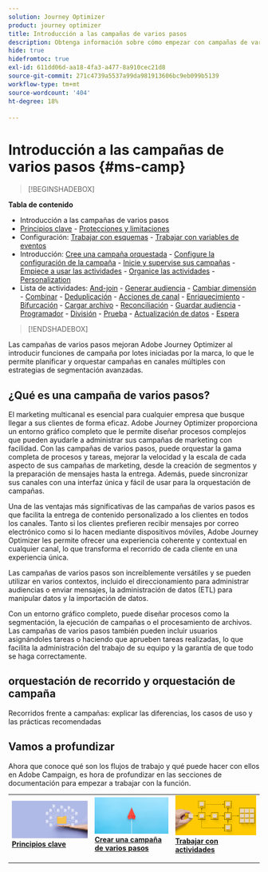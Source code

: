 ```yaml
---
solution: Journey Optimizer
product: journey optimizer
title: Introducción a las campañas de varios pasos
description: Obtenga información sobre cómo empezar con campañas de varios pasos
hide: true
hidefromtoc: true
exl-id: 611dd06d-aa18-4fa3-a477-8a910cec21d8
source-git-commit: 271c4739a5537a99da981913606bc9eb099b5139
workflow-type: tm+mt
source-wordcount: '404'
ht-degree: 18%

---
```


# Introducción a las campañas de varios pasos {#ms-camp}

>[!BEGINSHADEBOX]

**Tabla de contenido**

* Introducción a las campañas de varios pasos
* [Principios clave](gs-campaign-creation.md) - [Protecciones y limitaciones](guardrails.md)
* Configuración: [Trabajar con esquemas](ms-schemas.md) - [Trabajar con variables de eventos](event-variables.md)
* Introducción: [Cree una campaña orquestada](create-ms-campaign.md) - [Configure la configuración de la campaña](ms-campaign-settings.md) - [Inicie y supervise sus campañas](start-monitor-campaigns.md) - [Empiece a usar las actividades](activities/about-activities.md) - [Organice las actividades](orchestrate-activities.md) - [Personalization](ms-personalization.md)
* Lista de actividades: [And-join](activities/and-join.md) - [Generar audiencia](activities/build-audience.md) - [Cambiar dimensión](activities/change-dimension.md) - [Combinar](activities/combine.md) - [Deduplicación](activities/deduplication.md) - [Acciones de canal](activities/channels.md) - [Enriquecimiento](activities/enrichment.md) - [Bifurcación](activities/fork.md) - [Cargar archivo](activities/load-file.md) - [Reconciliación](activities/reconciliation.md) - [Guardar audiencia](activities/save-audience.md) - [Programador](activities/scheduler.md) - [División](activities/split.md) - [Prueba](activities/test.md) - [Actualización de datos](activities/update-data.md) - [Espera](activities/wait.md)

>[!ENDSHADEBOX]

Las campañas de varios pasos mejoran Adobe Journey Optimizer al introducir funciones de campaña por lotes iniciadas por la marca, lo que le permite planificar y orquestar campañas en canales múltiples con estrategias de segmentación avanzadas.

## ¿Qué es una campaña de varios pasos?

El marketing multicanal es esencial para cualquier empresa que busque llegar a sus clientes de forma eficaz. Adobe Journey Optimizer proporciona un entorno gráfico completo que le permite diseñar procesos complejos que pueden ayudarle a administrar sus campañas de marketing con facilidad. Con las campañas de varios pasos, puede orquestar la gama completa de procesos y tareas, mejorar la velocidad y la escala de cada aspecto de sus campañas de marketing, desde la creación de segmentos y la preparación de mensajes hasta la entrega. Además, puede sincronizar sus canales con una interfaz única y fácil de usar para la orquestación de campañas.

Una de las ventajas más significativas de las campañas de varios pasos es que facilita la entrega de contenido personalizado a los clientes en todos los canales. Tanto si los clientes prefieren recibir mensajes por correo electrónico como si lo hacen mediante dispositivos móviles, Adobe Journey Optimizer les permite ofrecer una experiencia coherente y contextual en cualquier canal, lo que transforma el recorrido de cada cliente en una experiencia única.

Las campañas de varios pasos son increíblemente versátiles y se pueden utilizar en varios contextos, incluido el direccionamiento para administrar audiencias o enviar mensajes, la administración de datos (ETL) para manipular datos y la importación de datos.

Con un entorno gráfico completo, puede diseñar procesos como la segmentación, la ejecución de campañas o el procesamiento de archivos. Las campañas de varios pasos también pueden incluir usuarios asignándoles tareas o haciendo que aprueben tareas realizadas, lo que facilita la administración del trabajo de su equipo y la garantía de que todo se haga correctamente.


## orquestación de recorrido y orquestación de campaña

Recorridos frente a campañas: explicar las diferencias, los casos de uso y las prácticas recomendadas

## Vamos a profundizar

Ahora que conoce qué son los flujos de trabajo y qué puede hacer con ellos en Adobe Campaign, es hora de profundizar en las secciones de documentación para empezar a trabajar con la función.

<table style="table-layout:fixed"><tr style="border: 0;">
<td>
<a href="gs-campaign-creation.md">
<img alt="Acceso y administración de flujos de trabajo" src="assets/do-not-localize/workflow-access.jpeg">
</a>
<div>
<a href="gs-campaign-creation.md"><strong>Principios clave</strong></a>
</div>
<p>
</td>
<td>
<a href="create-ms-campaign.md">
<img alt="Posible cliente" src="assets/do-not-localize/workflow-create.jpeg">
</a>
<div><a href="create-ms-campaign.md"><strong>Crear una campaña de varios pasos</strong>
</div>
<p>
</td>
<td>
<a href="activities/about-activities.md">
<img alt="Poco frecuente" src="assets/do-not-localize/workflow-activities.jpeg">
</a>
<div>
<a href="activities/about-activities.md"><strong>Trabajar con actividades</strong></a>
</div>
<p></td>
</tr></table>
